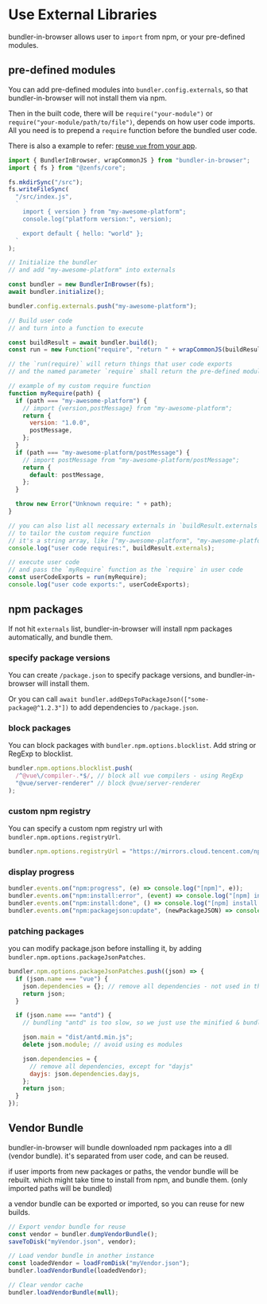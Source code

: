 # Use External Libraries

bundler-in-browser allows user to `import` from npm, or your pre-defined modules.

## pre-defined modules

You can add pre-defined modules into `bundler.config.externals`, so that bundler-in-browser will not install them via npm.

Then in the built code, there will be `require("your-module")` or `require("your-module/path/to/file")`, depends on how user code imports.
All you need is to prepend a `require` function before the bundled user code.

There is also a example to refer: [reuse `vue` from your app](./vue.md#reuse-vue-from-your-app).

```js
import { BundlerInBrowser, wrapCommonJS } from "bundler-in-browser";
import { fs } from "@zenfs/core";

fs.mkdirSync("/src");
fs.writeFileSync(
  "/src/index.js",
  `
    import { version } from "my-awesome-platform";
    console.log("platform version:", version);

    export default { hello: "world" };
  `
);

// Initialize the bundler
// and add "my-awesome-platform" into externals

const bundler = new BundlerInBrowser(fs);
await bundler.initialize();

bundler.config.externals.push("my-awesome-platform");

// Build user code
// and turn into a function to execute

const buildResult = await bundler.build();
const run = new Function("require", "return " + wrapCommonJS(buildResult.js));

// the `run(require)` will return things that user code exports
// and the named parameter `require` shall return the pre-defined module, aka. the externals

// example of my custom require function
function myRequire(path) {
  if (path === "my-awesome-platform") {
    // import {version,postMessage} from "my-awesome-platform";
    return {
      version: "1.0.0",
      postMessage,
    };
  }
  if (path === "my-awesome-platform/postMessage") {
    // import postMessage from "my-awesome-platform/postMessage";
    return {
      default: postMessage,
    };
  }

  throw new Error("Unknown require: " + path);
}

// you can also list all necessary externals in `buildResult.externals`
// to tailor the custom require function
// it's a string array, like ["my-awesome-platform", "my-awesome-platform/postMessage"]
console.log("user code requires:", buildResult.externals);

// execute user code
// and pass the `myRequire` function as the `require` in user code
const userCodeExports = run(myRequire);
console.log("user code exports:", userCodeExports);
```

## npm packages

If not hit `externals` list, bundler-in-browser will install npm packages automatically, and bundle them.

### specify package versions

You can create `/package.json` to specify package versions, and bundler-in-browser will install them.

Or you can call `await bundler.addDepsToPackageJson(["some-package@^1.2.3"])` to add dependencies to `/package.json`.

### block packages

You can block packages with `bundler.npm.options.blocklist`. Add string or RegExp to blocklist.

```js
bundler.npm.options.blocklist.push(
  /^@vue\/compiler-.*$/, // block all vue compilers - using RegExp
  "@vue/server-renderer" // block @vue/server-renderer
);
```

### custom npm registry

You can specify a custom npm registry url with `bundler.npm.options.registryUrl`.

```js
bundler.npm.options.registryUrl = "https://mirrors.cloud.tencent.com/npm";
```

### display progress

```js
bundler.events.on("npm:progress", (e) => console.log("[npm]", e));
bundler.events.on("npm:install:error", (event) => console.log("[npm] install failed", event.errors));
bundler.events.on("npm:install:done", () => console.log("[npm] install:done"));
bundler.events.on("npm:packagejson:update", (newPackageJSON) => console.log("[newPackageJSON]", newPackageJSON));
```

### patching packages

you can modify package.json before installing it, by adding `bundler.npm.options.packageJsonPatches`.

```js
bundler.npm.options.packageJsonPatches.push((json) => {
  if (json.name === "vue") {
    json.dependencies = {}; // remove all dependencies - not used in the browser
    return json;
  }

  if (json.name === "antd") {
    // bundling "antd" is too slow, so we just use the minified & bundled version

    json.main = "dist/antd.min.js";
    delete json.module; // avoid using es modules

    json.dependencies = {
      // remove all dependencies, except for "dayjs"
      dayjs: json.dependencies.dayjs,
    };
    return json;
  }
});
```

## Vendor Bundle

bundler-in-browser will bundle downloaded npm packages into a dll (vendor bundle). it's separated from user code, and can be reused.

if user imports from new packages or paths, the vendor bundle will be rebuilt. which might take time to install from npm, and bundle them. (only imported paths will be bundled)

a vendor bundle can be exported or imported, so you can reuse for new builds.

```js
// Export vendor bundle for reuse
const vendor = bundler.dumpVendorBundle();
saveToDisk("myVendor.json", vendor);

// Load vendor bundle in another instance
const loadedVendor = loadFromDisk("myVendor.json");
bundler.loadVendorBundle(loadedVendor);

// Clear vendor cache
bundler.loadVendorBundle(null);
```
